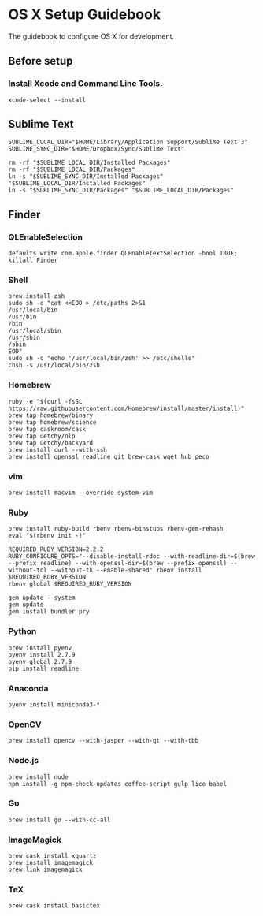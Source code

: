 # OS X Setup Guidebook

The guidebook to configure OS X for development.

## Before setup

### Install Xcode and Command Line Tools.

```console
xcode-select --install
```

## Sublime Text

```console
SUBLIME_LOCAL_DIR="$HOME/Library/Application Support/Sublime Text 3"
SUBLIME_SYNC_DIR="$HOME/Dropbox/Sync/Sublime Text"

rm -rf "$SUBLIME_LOCAL_DIR/Installed Packages"
rm -rf "$SUBLIME_LOCAL_DIR/Packages"
ln -s "$SUBLIME_SYNC_DIR/Installed Packages" "$SUBLIME_LOCAL_DIR/Installed Packages"
ln -s "$SUBLIME_SYNC_DIR/Packages" "$SUBLIME_LOCAL_DIR/Packages"
```

## Finder

### QLEnableSelection

```console
defaults write com.apple.finder QLEnableTextSelection -bool TRUE; killall Finder
```

### Shell

```console
brew install zsh
sudo sh -c "cat <<EOD > /etc/paths 2>&1
/usr/local/bin
/usr/bin
/bin
/usr/local/sbin
/usr/sbin
/sbin
EOD"
sudo sh -c "echo '/usr/local/bin/zsh' >> /etc/shells"
chsh -s /usr/local/bin/zsh
```

### Homebrew

```console
ruby -e "$(curl -fsSL https://raw.githubusercontent.com/Homebrew/install/master/install)"
brew tap homebrew/binary
brew tap homebrew/science
brew tap caskroom/cask
brew tap uetchy/nlp
brew tap uetchy/backyard
brew install curl --with-ssh
brew install openssl readline git brew-cask wget hub peco
```

### vim

```console
brew install macvim --override-system-vim
```

### Ruby

```console
brew install ruby-build rbenv rbenv-binstubs rbenv-gem-rehash
eval "$(rbenv init -)"

REQUIRED_RUBY_VERSION=2.2.2
RUBY_CONFIGURE_OPTS="--disable-install-rdoc --with-readline-dir=$(brew --prefix readline) --with-openssl-dir=$(brew --prefix openssl) --without-tcl --without-tk --enable-shared" rbenv install $REQUIRED_RUBY_VERSION
rbenv global $REQUIRED_RUBY_VERSION

gem update --system
gem update
gem install bundler pry
```

### Python

```console
brew install pyenv
pyenv install 2.7.9
pyenv global 2.7.9
pip install readline
```

### Anaconda

```console
pyenv install miniconda3-*
```

### OpenCV

```console
brew install opencv --with-jasper --with-qt --with-tbb
```

### Node.js

```console
brew install node
npm install -g npm-check-updates coffee-script gulp lice babel
```

### Go

```conosle
brew install go --with-cc-all
```

### ImageMagick

```console
brew cask install xquartz
brew install imagemagick
brew link imagemagick
```

### TeX ###
```console
brew cask install basictex
```
